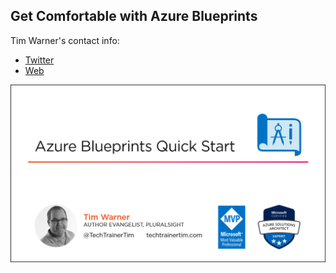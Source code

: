 ## Get Comfortable with Azure Blueprints

Tim Warner's contact info:

* [Twitter](https://twitter.com/techtrainertim)
* [Web](https://techtrainertim.com/)

![](azb.png)
